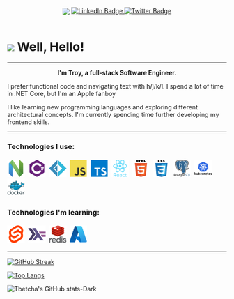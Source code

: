 <div id="header" align="center">
  <img src="https://media0.giphy.com/media/v1.Y2lkPTc5MGI3NjExZDUwbWR1cHZ4MHl0Nzc2ZGZqcXV5cXpiNDZhZjE1dGhpbDA2dDl1cSZlcD12MV9pbnRlcm5hbF9naWZfYnlfaWQmY3Q9cw/ESnYXWTx8UGNIKqke0/giphy.gif" width="100/>
</div>

<div id="badges" align="center">
  <a href="https://www.linkedin.com/in/troy-boettger-89467185/">
    <img src="https://img.shields.io/badge/LinkedIn-blue?style=for-the-badge&logo=linkedin&logoColor=white" alt="LinkedIn Badge"/>
  </a>

  <a href="https://x.com/Tbetcha">
    <img src="https://img.shields.io/badge/Twitter-blue?style=for-the-badge&logo=twitter&logoColor=white" alt="Twitter Badge"/>
  </a>
</div>
<img src="https://komarev.com/ghpvc/?username=tbetcha&style=flat-square&color=blue" alt=""/><h1>
  <img src="https://media.giphy.com/media/hvRJCLFzcasrR4ia7z/giphy.gif" width="30px"/>
  Well, Hello!
</h1>

---
<p align="center"><b> I'm Troy, a full-stack Software Engineer.</b></p>

<p> I prefer functional code and navigating text with h/j/k/l. I spend a lot of time in .NET Core, but I'm an Apple fanboy </p>
<p>
  I like learning new programming languages and exploring different architectural concepts. I'm currently spending time further developing my frontend skills.
</p>

---

<div>
<h3> Technologies I use: <br><br>
<img src="https://github.com/devicons/devicon/blob/master/icons/neovim/neovim-original.svg" title="Neovim" alt="Neovim" width="40" height="40"/>&nbsp;
<img src="https://github.com/devicons/devicon/blob/master/icons/csharp/csharp-plain.svg" title="C#" alt="C#" width="40" height="40"/>&nbsp;
<img src="https://github.com/devicons/devicon/blob/master/icons/fsharp/fsharp-original.svg "title="F#" alt="F#" width="40" height="40"/>&nbsp;
<img src="https://github.com/devicons/devicon/blob/master/icons/javascript/javascript-original.svg" title="JavaScript" alt="JavaScript" width="40" height="40"/>&nbsp;
<img src="https://github.com/devicons/devicon/blob/master/icons/typescript/typescript-original.svg" title="TypeScript" alt="TypeScript" width="40" height="40"/>&nbsp;
<img src="https://github.com/devicons/devicon/blob/master/icons/react/react-original-wordmark.svg" title="React" alt="React" width="40" height="40"/>&nbsp;
<img src="https://github.com/devicons/devicon/blob/master/icons/html5/html5-original-wordmark.svg" title="HTML" alt="HTML" width="40" height="40"/>&nbsp;
<img src="https://github.com/devicons/devicon/blob/master/icons/css3/css3-original-wordmark.svg" title="CSS" alt="CSS" width="40" height="40"/>&nbsp;
<img src="https://github.com/devicons/devicon/blob/master/icons/postgresql/postgresql-original-wordmark.svg" title="Postgres" alt="Postgres" width="40" height="40"/>&nbsp;
<img src="https://github.com/devicons/devicon/blob/master/icons/kubernetes/kubernetes-original-wordmark.svg" title="Kubernetes" alt="Kubernetes" width="40" height="40"/>&nbsp;
<img src="https://github.com/devicons/devicon/blob/master/icons/docker/docker-original-wordmark.svg" title="Docker" alt="Docker" width="40" height="40"/>&nbsp;
</h3>
</div>

<h3>
<p>Technologies I'm learning: <br><br>
<img src="https://github.com/devicons/devicon/blob/master/icons/svelte/svelte-original.svg" title="Svelte" alt="Svelte" width="40" height="40"/>&nbsp;
<img src="https://github.com/devicons/devicon/blob/master/icons/haskell/haskell-original.svg" title="Haskell" alt="Haskll" width="40" height="40"/>&nbsp;
<img src="https://github.com/devicons/devicon/blob/master/icons/redis/redis-original-wordmark.svg" title="Redis" alt="Redis" width="40" height="40"/>&nbsp;
<img src="https://github.com/devicons/devicon/blob/master/icons/azure/azure-original.svg" title="Azure" alt="Azure" width="40" height="40"/>&nbsp;
</h3>
</div>

---
<p align="center">

[![GitHub Streak](http://github-readme-streak-stats.herokuapp.com?user=tbetcha&theme=tokyonight)](https://git.io/streak-stats)


  
[![Top Langs](https://github-readme-stats.vercel.app/api/top-langs/?username=tbetcha&layout=compact&theme=tokyonight)](https://github.com/anuraghazra/github-readme-stats)




![Tbetcha's GitHub stats-Dark](https://tmb-github-readme-stats.vercel.app/api?username=tbetcha&show_icons=true&hide_rank=true&theme=tokyonight#gh-dark-mode-only)
</p>

<!--[![Tbetcha's GitHub stats-Dark](https://github-readme-stats.vercel.app/api?username=Tbetcha&show_icons=true&theme=dark#gh-dark-mode-only)](https://github.com/Tbetcha/github-readme-stats#gh-dark-mode-only) --!>
<!--
**TBetcha/Tbetcha** is a ✨ _special_ ✨ repository because its `README.md` (this file) appears on your GitHub profile.

Here are some ideas to get you started:


- 🔭 I’m currently working on ...
- 🌱 I’m currently learning ...
- 👯 I’m looking to collaborate on ...
- 🤔 I’m looking for help with ...
- 💬 Ask me about ...
- 📫 How to reach me: ...
- 😄 Pronouns: ...
- ⚡ Fun fact: ...
-->
